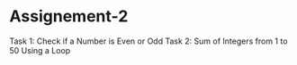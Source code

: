 # Assignement-2
Task 1: Check if a Number is Even or Odd
Task 2: Sum of Integers from 1 to 50 Using a Loop
